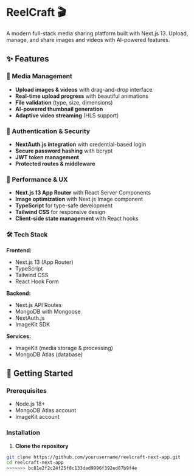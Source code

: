 
# ReelCraft 🎬

A modern full-stack media sharing platform built with Next.js 13. Upload, manage, and share images and videos with AI-powered features.

## ✨ Features

### 🎥 Media Management
- **Upload images & videos** with drag-and-drop interface
- **Real-time upload progress** with beautiful animations
- **File validation** (type, size, dimensions)
- **AI-powered thumbnail generation**
- **Adaptive video streaming** (HLS support)

### 🔐 Authentication & Security
- **NextAuth.js integration** with credential-based login
- **Secure password hashing** with bcrypt
- **JWT token management**
- **Protected routes & middleware**

### 🚀 Performance & UX
- **Next.js 13 App Router** with React Server Components
- **Image optimization** with Next.js Image component
- **TypeScript** for type-safe development
- **Tailwind CSS** for responsive design
- **Client-side state management** with React hooks

### 🛠 Tech Stack

**Frontend:**
- Next.js 13 (App Router)
- TypeScript
- Tailwind CSS
- React Hook Form

**Backend:**
- Next.js API Routes
- MongoDB with Mongoose
- NextAuth.js
- ImageKit SDK

**Services:**
- ImageKit (media storage & processing)
- MongoDB Atlas (database)

## 🏁 Getting Started

### Prerequisites
- Node.js 18+ 
- MongoDB Atlas account
- ImageKit account

### Installation

1. **Clone the repository**
```bash
git clone https://github.com/yourusername/reelcraft-next-app.git
cd reelcraft-next-app
>>>>>>> bc81e2f2c24f25f8c133dad9996f392ed87b9f4e
